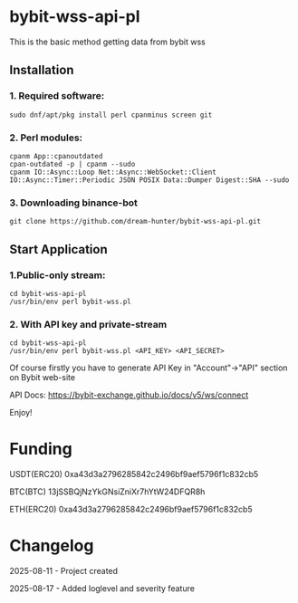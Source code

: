 # bybit-wss-api-pl

This is the basic method getting data from bybit wss


## Installation

### 1. Required software:

```
sudo dnf/apt/pkg install perl cpanminus screen git
```

### 2. Perl modules:

```
cpanm App::cpanoutdated
cpan-outdated -p | cpanm --sudo
cpanm IO::Async::Loop Net::Async::WebSocket::Client IO::Async::Timer::Periodic JSON POSIX Data::Dumper Digest::SHA --sudo
```

### 3. Downloading binance-bot
```
git clone https://github.com/dream-hunter/bybit-wss-api-pl.git
```

## Start Application

### 1.Public-only stream:

```
cd bybit-wss-api-pl
/usr/bin/env perl bybit-wss.pl
```

### 2. With API key and private-stream

```
cd bybit-wss-api-pl
/usr/bin/env perl bybit-wss.pl <API_KEY> <API_SECRET>
```

Of course firstly you have to generate API Key in "Account"->"API" section on Bybit web-site

API Docs: https://bybit-exchange.github.io/docs/v5/ws/connect

Enjoy!

# Funding

USDT(ERC20) 0xa43d3a2796285842c2496bf9aef5796f1c832cb5

BTC(BTC)    13jSSBQjNzYkGNsiZniXr7hYtW24DFQR8h

ETH(ERC20)  0xa43d3a2796285842c2496bf9aef5796f1c832cb5

# Changelog

2025-08-11 - Project created

2025-08-17 - Added loglevel and severity feature
